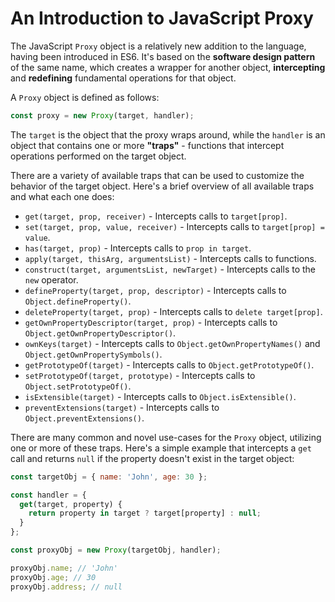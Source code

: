 # An Introduction to JavaScript Proxy

The JavaScript `Proxy` object is a relatively new addition to the language, having been introduced in ES6. It's based on the **software design pattern** of the same name, which creates a wrapper for another object, **intercepting** and **redefining** fundamental operations for that object.

A `Proxy` object is defined as follows:

```js
const proxy = new Proxy(target, handler);
```

The `target` is the object that the proxy wraps around, while the `handler` is an object that contains one or more **"traps"** - functions that intercept operations performed on the target object.

There are a variety of available traps that can be used to customize the behavior of the target object. Here's a brief overview of all available traps and what each one does:

* `get(target, prop, receiver)` - Intercepts calls to `target[prop]`.
* `set(target, prop, value, receiver)` - Intercepts calls to `target[prop] = value`.
* `has(target, prop)` - Intercepts calls to `prop in target`.
* `apply(target, thisArg, argumentsList)` - Intercepts calls to functions.
* `construct(target, argumentsList, newTarget)` - Intercepts calls to the `new` operator.
* `defineProperty(target, prop, descriptor)` - Intercepts calls to `Object.defineProperty()`.
* `deleteProperty(target, prop)` - Intercepts calls to `delete target[prop]`.
* `getOwnPropertyDescriptor(target, prop)` - Intercepts calls to `Object.getOwnPropertyDescriptor()`.
* `ownKeys(target)` - Intercepts calls to `Object.getOwnPropertyNames()` and `Object.getOwnPropertySymbols()`.
* `getPrototypeOf(target)` - Intercepts calls to `Object.getPrototypeOf()`.
* `setPrototypeOf(target, prototype)` - Intercepts calls to `Object.setPrototypeOf()`.
* `isExtensible(target)` - Intercepts calls to `Object.isExtensible()`.
* `preventExtensions(target)` - Intercepts calls to `Object.preventExtensions()`.

There are many common and novel use-cases for the `Proxy` object, utilizing one or more of these traps. Here's a simple example that intercepts a `get` call and returns `null` if the property doesn't exist in the target object:

```js
const targetObj = { name: 'John', age: 30 };

const handler = {
  get(target, property) {
    return property in target ? target[property] : null;
  }
};

const proxyObj = new Proxy(targetObj, handler);

proxyObj.name; // 'John'
proxyObj.age; // 30
proxyObj.address; // null
```
